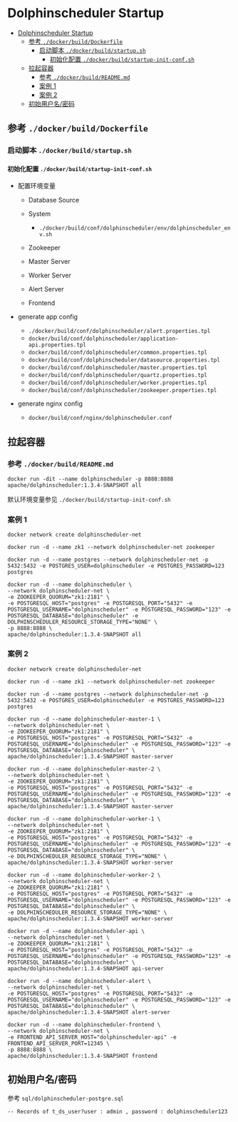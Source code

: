 # Dolphinscheduler Startup

- [Dolphinscheduler Startup](#dolphinscheduler-startup)
  - [参考 `./docker/build/Dockerfile`](#参考-dockerbuilddockerfile)
    - [启动脚本 `./docker/build/startup.sh`](#启动脚本-dockerbuildstartupsh)
      - [初始化配置 `./docker/build/startup-init-conf.sh`](#初始化配置-dockerbuildstartup-init-confsh)
  - [拉起容器](#拉起容器)
    - [参考 `./docker/build/README.md`](#参考-dockerbuildreadmemd)
    - [案例 1](#案例-1)
    - [案例 2](#案例-2)
  - [初始用户名/密码](#初始用户名密码)

## 参考 `./docker/build/Dockerfile`

### 启动脚本 `./docker/build/startup.sh`

#### 初始化配置 `./docker/build/startup-init-conf.sh`

- 配置环境变量

  - Database Source

  - System

    - `./docker/build/conf/dolphinscheduler/env/dolphinscheduler_env.sh`

  - Zookeeper

  - Master Server

  - Worker Server

  - Alert Server

  - Frontend

- generate app config

  - `./docker/build/conf/dolphinscheduler/alert.properties.tpl`
  - `docker/build/conf/dolphinscheduler/application-api.properties.tpl`
  - `docker/build/conf/dolphinscheduler/common.properties.tpl`
  - `docker/build/conf/dolphinscheduler/datasource.properties.tpl`
  - `docker/build/conf/dolphinscheduler/master.properties.tpl`
  - `docker/build/conf/dolphinscheduler/quartz.properties.tpl`
  - `docker/build/conf/dolphinscheduler/worker.properties.tpl`
  - `docker/build/conf/dolphinscheduler/zookeeper.properties.tpl`

- generate nginx config

  - `docker/build/conf/nginx/dolphinscheduler.conf`

## 拉起容器

### 参考 `./docker/build/README.md`

    docker run -dit --name dolphinscheduler -p 8888:8888 apache/dolphinscheduler:1.3.4-SNAPSHOT all

默认环境变量参见 `./docker/build/startup-init-conf.sh`

### 案例 1

    docker network create dolphinscheduler-net

    docker run -d --name zk1 --network dolphinscheduler-net zookeeper

    docker run -d --name postgres --network dolphinscheduler-net -p 5432:5432 -e POSTGRES_USER=dolphinscheduler -e POSTGRES_PASSWORD=123 postgres

    docker run -d --name dolphinscheduler \
    --network dolphinscheduler-net \
    -e ZOOKEEPER_QUORUM="zk1:2181" \
    -e POSTGRESQL_HOST="postgres" -e POSTGRESQL_PORT="5432" -e POSTGRESQL_USERNAME="dolphinscheduler" -e POSTGRESQL_PASSWORD="123" -e POSTGRESQL_DATABASE="dolphinscheduler" -e DOLPHINSCHEDULER_RESOURCE_STORAGE_TYPE="NONE" \
    -p 8888:8888 \
    apache/dolphinscheduler:1.3.4-SNAPSHOT all

### 案例 2

    docker network create dolphinscheduler-net

    docker run -d --name zk1 --network dolphinscheduler-net zookeeper

    docker run -d --name postgres --network dolphinscheduler-net -p 5432:5432 -e POSTGRES_USER=dolphinscheduler -e POSTGRES_PASSWORD=123 postgres

    docker run -d --name dolphinscheduler-master-1 \
    --network dolphinscheduler-net \
    -e ZOOKEEPER_QUORUM="zk1:2181" \
    -e POSTGRESQL_HOST="postgres" -e POSTGRESQL_PORT="5432" -e POSTGRESQL_USERNAME="dolphinscheduler" -e POSTGRESQL_PASSWORD="123" -e POSTGRESQL_DATABASE="dolphinscheduler" \
    apache/dolphinscheduler:1.3.4-SNAPSHOT master-server

    docker run -d --name dolphinscheduler-master-2 \
    --network dolphinscheduler-net \
    -e ZOOKEEPER_QUORUM="zk1:2181" \
    -e POSTGRESQL_HOST="postgres" -e POSTGRESQL_PORT="5432" -e POSTGRESQL_USERNAME="dolphinscheduler" -e POSTGRESQL_PASSWORD="123" -e POSTGRESQL_DATABASE="dolphinscheduler" \
    apache/dolphinscheduler:1.3.4-SNAPSHOT master-server

    docker run -d --name dolphinscheduler-worker-1 \
    --network dolphinscheduler-net \
    -e ZOOKEEPER_QUORUM="zk1:2181" \
    -e POSTGRESQL_HOST="postgres" -e POSTGRESQL_PORT="5432" -e POSTGRESQL_USERNAME="dolphinscheduler" -e POSTGRESQL_PASSWORD="123" -e POSTGRESQL_DATABASE="dolphinscheduler" \
    -e DOLPHINSCHEDULER_RESOURCE_STORAGE_TYPE="NONE" \
    apache/dolphinscheduler:1.3.4-SNAPSHOT worker-server

    docker run -d --name dolphinscheduler-worker-2 \
    --network dolphinscheduler-net \
    -e ZOOKEEPER_QUORUM="zk1:2181" \
    -e POSTGRESQL_HOST="postgres" -e POSTGRESQL_PORT="5432" -e POSTGRESQL_USERNAME="dolphinscheduler" -e POSTGRESQL_PASSWORD="123" -e POSTGRESQL_DATABASE="dolphinscheduler" \
    -e DOLPHINSCHEDULER_RESOURCE_STORAGE_TYPE="NONE" \
    apache/dolphinscheduler:1.3.4-SNAPSHOT worker-server

    docker run -d --name dolphinscheduler-api \
    --network dolphinscheduler-net \
    -e ZOOKEEPER_QUORUM="zk1:2181" \
    -e POSTGRESQL_HOST="postgres" -e POSTGRESQL_PORT="5432" -e POSTGRESQL_USERNAME="dolphinscheduler" -e POSTGRESQL_PASSWORD="123" -e POSTGRESQL_DATABASE="dolphinscheduler" \
    apache/dolphinscheduler:1.3.4-SNAPSHOT api-server

    docker run -d --name dolphinscheduler-alert \
    --network dolphinscheduler-net \
    -e POSTGRESQL_HOST="postgres" -e POSTGRESQL_PORT="5432" -e POSTGRESQL_USERNAME="dolphinscheduler" -e POSTGRESQL_PASSWORD="123" -e POSTGRESQL_DATABASE="dolphinscheduler" \
    apache/dolphinscheduler:1.3.4-SNAPSHOT alert-server

    docker run -d --name dolphinscheduler-frontend \
    --network dolphinscheduler-net \
    -e FRONTEND_API_SERVER_HOST="dolphinscheduler-api" -e FRONTEND_API_SERVER_PORT=12345 \
    -p 8888:8888 \
    apache/dolphinscheduler:1.3.4-SNAPSHOT frontend

## 初始用户名/密码

参考 `sql/dolphinscheduler-postgre.sql`

    -- Records of t_ds_user?user : admin , password : dolphinscheduler123
